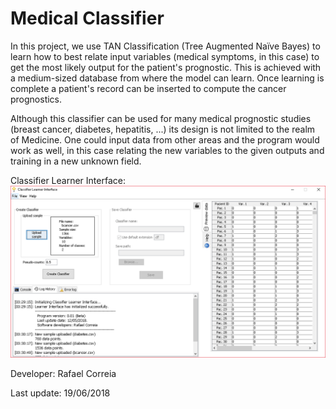# Medical Classifier

In this project, we use TAN Classification (Tree Augmented Naïve Bayes) to learn how to best relate input variables (medical symptoms, in this case) to get the most likely output for the patient's prognostic. This is achieved with a medium-sized database from where the model can learn.
Once learning is complete a patient's record can be inserted to compute the cancer prognostics.

Although this classifier can be used for many medical prognostic studies (breast cancer, diabetes, hepatitis, ...) its design is not limited to the realm of Medicine.
One could input data from other areas and the program would work as well, in this case relating the new variables to the given outputs and training in a new unknown field.

Classifier Learner Interface:
<img src="/Images/Learner%20Interface/upload_data_sample.PNG" alt="drawing" width="700"/>

Developer: Rafael Correia

Last update: 19/06/2018


